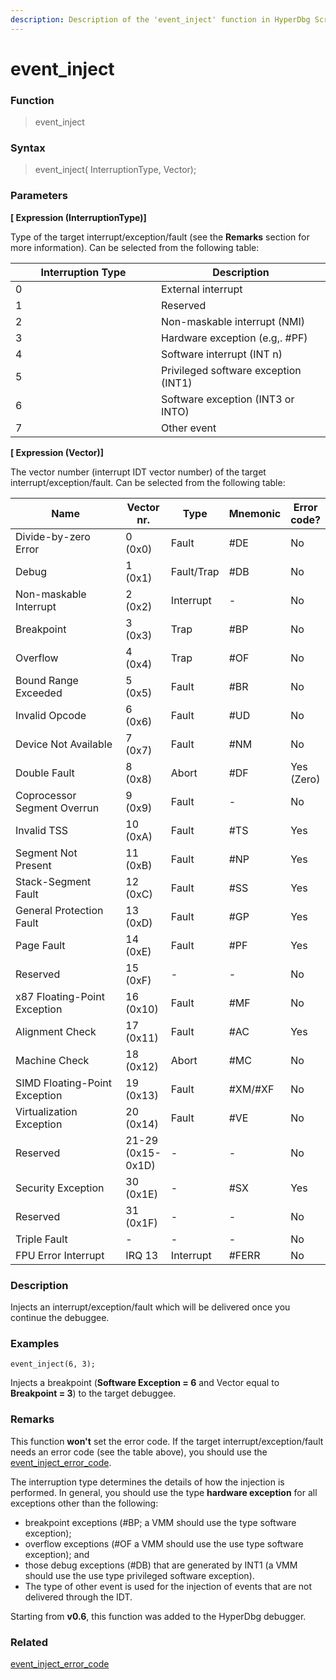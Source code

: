 ```yaml
---
description: Description of the 'event_inject' function in HyperDbg Scripts
---
```


# event\_inject

### Function

> event\_inject

### Syntax

> event\_inject( InterruptionType, Vector);

### Parameters

**\[ Expression (InterruptionType)]**

Type of the target interrupt/exception/fault (see the **Remarks** section for more information). Can be selected from the following table:

<table><thead><tr><th width="217">Interruption Type</th><th>Description</th></tr></thead><tbody><tr><td>0</td><td>External interrupt</td></tr><tr><td>1</td><td>Reserved</td></tr><tr><td>2</td><td>Non-maskable interrupt (NMI)</td></tr><tr><td>3</td><td>Hardware exception (e.g,. #PF)</td></tr><tr><td>4</td><td>Software interrupt (INT n)</td></tr><tr><td>5</td><td>Privileged software exception (INT1)</td></tr><tr><td>6</td><td>Software exception (INT3 or INTO)</td></tr><tr><td>7</td><td>Other event</td></tr></tbody></table>

**\[ Expression (Vector)]**

The vector number (interrupt IDT vector number) of the target interrupt/exception/fault. Can be selected from the following table:

<table><thead><tr><th width="228">Name</th><th>Vector nr.</th><th>Type</th><th>Mnemonic</th><th>Error code?</th></tr></thead><tbody><tr><td>Divide-by-zero Error</td><td>0 (0x0)</td><td>Fault</td><td>#DE</td><td>No</td></tr><tr><td>Debug</td><td>1 (0x1)</td><td>Fault/Trap</td><td>#DB</td><td>No</td></tr><tr><td>Non-maskable Interrupt</td><td>2 (0x2)</td><td>Interrupt</td><td>-</td><td>No</td></tr><tr><td>Breakpoint</td><td>3 (0x3)</td><td>Trap</td><td>#BP</td><td>No</td></tr><tr><td>Overflow</td><td>4 (0x4)</td><td>Trap</td><td>#OF</td><td>No</td></tr><tr><td>Bound Range Exceeded</td><td>5 (0x5)</td><td>Fault</td><td>#BR</td><td>No</td></tr><tr><td>Invalid Opcode</td><td>6 (0x6)</td><td>Fault</td><td>#UD</td><td>No</td></tr><tr><td>Device Not Available</td><td>7 (0x7)</td><td>Fault</td><td>#NM</td><td>No</td></tr><tr><td>Double Fault</td><td>8 (0x8)</td><td>Abort</td><td>#DF</td><td>Yes (Zero)</td></tr><tr><td>Coprocessor Segment Overrun</td><td>9 (0x9)</td><td>Fault</td><td>-</td><td>No</td></tr><tr><td>Invalid TSS</td><td>10 (0xA)</td><td>Fault</td><td>#TS</td><td>Yes</td></tr><tr><td>Segment Not Present</td><td>11 (0xB)</td><td>Fault</td><td>#NP</td><td>Yes</td></tr><tr><td>Stack-Segment Fault</td><td>12 (0xC)</td><td>Fault</td><td>#SS</td><td>Yes</td></tr><tr><td>General Protection Fault</td><td>13 (0xD)</td><td>Fault</td><td>#GP</td><td>Yes</td></tr><tr><td>Page Fault</td><td>14 (0xE)</td><td>Fault</td><td>#PF</td><td>Yes</td></tr><tr><td>Reserved</td><td>15 (0xF)</td><td>-</td><td>-</td><td>No</td></tr><tr><td>x87 Floating-Point Exception</td><td>16 (0x10)</td><td>Fault</td><td>#MF</td><td>No</td></tr><tr><td>Alignment Check</td><td>17 (0x11)</td><td>Fault</td><td>#AC</td><td>Yes</td></tr><tr><td>Machine Check</td><td>18 (0x12)</td><td>Abort</td><td>#MC</td><td>No</td></tr><tr><td>SIMD Floating-Point Exception</td><td>19 (0x13)</td><td>Fault</td><td>#XM/#XF</td><td>No</td></tr><tr><td>Virtualization Exception</td><td>20 (0x14)</td><td>Fault</td><td>#VE</td><td>No</td></tr><tr><td>Reserved</td><td>21-29 (0x15-0x1D)</td><td>-</td><td>-</td><td>No</td></tr><tr><td>Security Exception</td><td>30 (0x1E)</td><td>-</td><td>#SX</td><td>Yes</td></tr><tr><td>Reserved</td><td>31 (0x1F)</td><td>-</td><td>-</td><td>No</td></tr><tr><td>Triple Fault</td><td>-</td><td>-</td><td>-</td><td>No</td></tr><tr><td>FPU Error Interrupt</td><td>IRQ 13</td><td>Interrupt</td><td>#FERR</td><td>No</td></tr></tbody></table>

### Description

Injects an interrupt/exception/fault which will be delivered once you continue the debuggee.

### Examples

`event_inject(6, 3);`

Injects a breakpoint (**Software Exception = 6** and Vector equal to **Breakpoint = 3**) to the target debuggee.

### Remarks

This function **won't** set the error code. If the target interrupt/exception/fault needs an error code (see the table above), you should use the [event\_inject\_error\_code](https://docs.hyperdbg.org/commands/scripting-language/functions/events/event\_inject\_error\_code).&#x20;

The interruption type determines the details of how the injection is performed. In general, you should use the type **hardware exception** for all exceptions other than the following:

* breakpoint exceptions (#BP; a VMM should use the type software exception);&#x20;
* overflow exceptions (#OF a VMM should use the use type software exception); and&#x20;
* those debug exceptions (#DB) that are generated by INT1 (a VMM should use the use type privileged software exception).
* The type of other event is used for the injection of events that are not delivered through the IDT.

Starting from **v0.6**, this function was added to the HyperDbg debugger.

### Related

[event\_inject\_error\_code](https://docs.hyperdbg.org/commands/scripting-language/functions/events/event\_inject\_error\_code)
